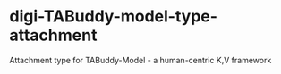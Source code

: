 digi-TABuddy-model-type-attachment
=======================================

Attachment type for TABuddy-Model - a human-centric K,V framework
